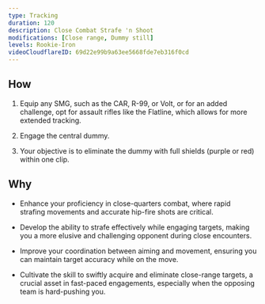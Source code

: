 ```yaml
---
type: Tracking
duration: 120
description: Close Combat Strafe 'n Shoot
modifications: [Close range, Dummy still]
levels: Rookie-Iron
videoCloudflareID: 69d22e99b9a63ee5668fde7eb316f0cd
---
```


## How

1. Equip any SMG, such as the CAR, R-99, or Volt, or for an added challenge, opt for assault rifles like the Flatline, which allows for more extended tracking.

2. Engage the central dummy.

3. Your objective is to eliminate the dummy with full shields (purple or red) within one clip.

## Why

- Enhance your proficiency in close-quarters combat, where rapid strafing movements and accurate hip-fire shots are critical.

- Develop the ability to strafe effectively while engaging targets, making you a more elusive and challenging opponent during close encounters.

- Improve your coordination between aiming and movement, ensuring you can maintain target accuracy while on the move.

- Cultivate the skill to swiftly acquire and eliminate close-range targets, a crucial asset in fast-paced engagements, especially when the opposing team is hard-pushing you.
